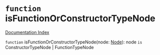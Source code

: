 # `function` isFunctionOrConstructorTypeNode

[Documentation Index](../README.md)

`function` isFunctionOrConstructorTypeNode(node: [Node](../interface.Node/README.md)): node `is` ConstructorTypeNode | FunctionTypeNode